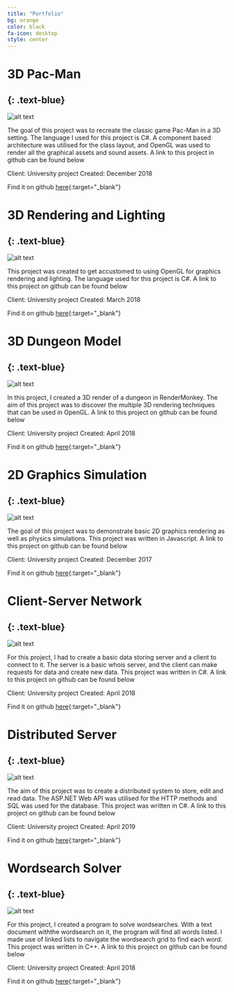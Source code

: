 ```yaml
---
title: "Portfolio"
bg: orange
color: black
fa-icon: desktop
style: center
---
```


# 3D Pac-Man
{: .text-blue}
-----------------------------
![alt text](kfoulger.github.io/img/pacmanscreenshot.png)

The goal of this project was to recreate the classic game Pac-Man in a 3D setting. The language I used for this project is C#. A component based architecture was utilised for the class layout, and OpenGL was used to render all the graphical assets and sound assets. A link to this project in github can be found below 

Client: University project     Created: December 2018

Find it on github [here](https://github.com/KFoulger/Games-Architecture){:target="_blank"}


# 3D Rendering and Lighting
{: .text-blue}
-----------------------------
![alt text](kfoulger.github.io/img/3d1screenshot.png)

This project was created to get accustomed to using OpenGL for graphics rendering and lighting. The language used for this project is C#. A link to this project on github can be found below

Client: University project     Created: March 2018

Find it on github [here](https://github.com/KFoulger/3D-Graphics){:target="_blank"}


# 3D Dungeon Model
{: .text-blue}
-----------------------------
![alt text](kfoulger.github.io/img/3d2screenshot.png)

In this project, I created a 3D render of a dungeon in RenderMonkey. The aim of this project was to discover the multiple 3D rendering techniques that can be used in OpenGL. A link to this project on github can be found below

Client: University project     Created: April 2018

Find it on github [here](){:target="_blank"}


# 2D Graphics Simulation
{: .text-blue}
-----------------------------
![alt text](kfoulger.github.io/img/2dscreenshot.png)

The goal of this project was to demonstrate basic 2D graphics rendering as well as physics simulations. This project was written in Javascript. A link to this project on github can be found below

Client: University project     Created: December 2017

Find it on github [here](https://github.com/KFoulger/2D-Graphics){:target="_blank"}


# Client-Server Network
{: .text-blue}
-----------------------------
![alt text](kfoulger.github.io/img/clientserverscreenshot.png)

For this project, I had to create a basic data storing server and a client to connect to it. The server is a basic whois server, and the client can make requests for data and create new data. This project was written in C#. A link to this project on github can be found below

Client: University project     Created: April 2018

Find it on github [here](https://github.com/KFoulger/Client-Server){:target="_blank"}


# Distributed Server
{: .text-blue}
-----------------------------
![alt text](kfoulger.github.io/img/distributedscreenshot.png)

The aim of this project was to create a distributed system to store, edit and read data. The ASP.NET Web API was utilised for the HTTP methods and SQL was used for the database. This project was written in C#. A link to this project on github can be found below 

Client: University project     Created: April 2019

Find it on github [here](https://github.com/KFoulger/Distributed-Server){:target="_blank"}


# Wordsearch Solver
{: .text-blue}
-----------------------------
![alt text](kfoulger.github.io/img/wordsearchscreenshot.png)

For this project, I created a program to solve wordsearches. With a text document withthe wordsearch on it, the program will find all words listed. I made use of linked lists to navigate the wordsearch grid to find each word. This project was written in C++. A link to this project on github can be found below

Client: University project     Created: April 2018

Find it on github [here](https://github.com/KFoulger/Wordsearch-Solver){:target="_blank"}




